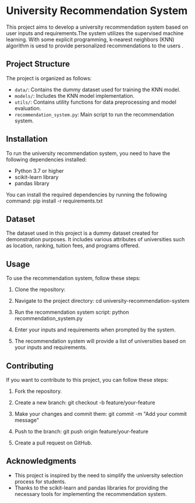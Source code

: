 # University Recommendation System

This project aims to develop a university recommendation system based on user inputs and requirements.The system utilizes the supervised machine learning.
With some explicit programming, k-nearest neighbors (KNN) algorithm is uesd to provide personalized recommendations to the users .

## Project Structure

The project is organized as follows:

- `data/`: Contains the dummy dataset used for training the KNN model.
- `models/`: Includes the KNN model implementation.
- `utils/`: Contains utility functions for data preprocessing and model evaluation.
- `recommendation_system.py`: Main script to run the recommendation system.

## Installation

To run the university recommendation system, you need to have the following dependencies installed:

- Python 3.7 or higher
- scikit-learn library
- pandas library

You can install the required dependencies by running the following command:
  pip install -r requirements.txt

## Dataset

The dataset used in this project is a dummy dataset created for demonstration purposes. It includes various attributes of universities such as location, ranking, tuition fees, and programs offered.

## Usage

To use the recommendation system, follow these steps:

1. Clone the repository:

2. Navigate to the project directory:
        cd university-recommendation-system

3. Run the recommendation system script:
        python recommendation_system.py
  
4. Enter your inputs and requirements when prompted by the system.

5. The recommendation system will provide a list of universities based on your inputs and requirements.


## Contributing

If you want to contribute to this project, you can follow these steps:

1. Fork the repository.

2. Create a new branch:
    git checkout -b feature/your-feature
  
3. Make your changes and commit them:
    git commit -m "Add your commit message"
  
4. Push to the branch:
    git push origin feature/your-feature
  
5. Create a pull request on GitHub.
  
## Acknowledgments

- This project is inspired by the need to simplify the university selection process for students.
- Thanks to the scikit-learn and pandas libraries for providing the necessary tools for implementing the recommendation system.


